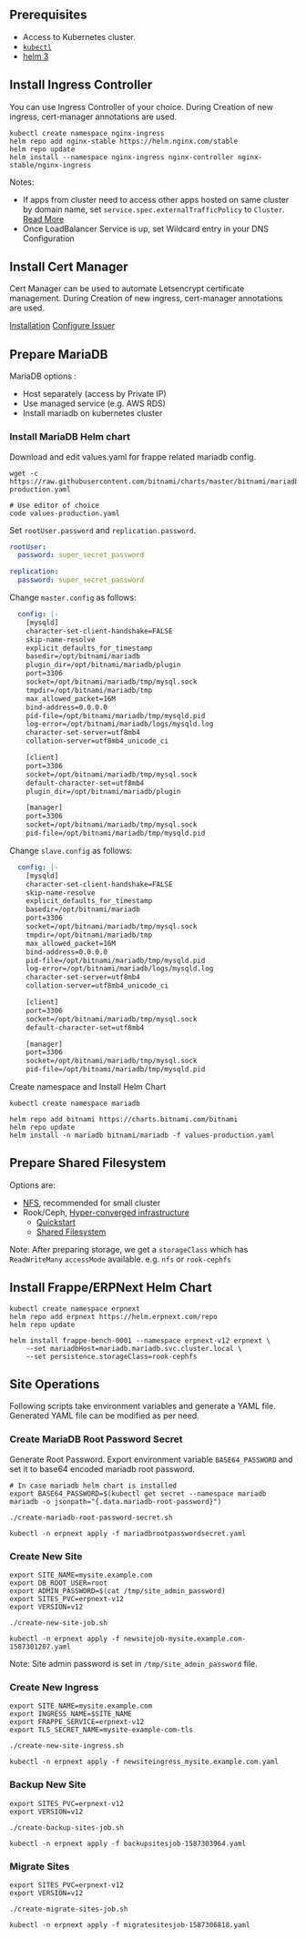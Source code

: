 ## Prerequisites

- Access to Kubernetes cluster.
- [`kubectl`](https://kubernetes.io/docs/tasks/tools/install-kubectl/)
- [helm 3](https://helm.sh/)

## Install Ingress Controller

You can use Ingress Controller of your choice.
During Creation of new ingress, cert-manager annotations are used.

```shell
kubectl create namespace nginx-ingress
helm repo add nginx-stable https://helm.nginx.com/stable
helm repo update
helm install --namespace nginx-ingress nginx-controller nginx-stable/nginx-ingress
```

Notes:

- If apps from cluster need to access other apps hosted on same cluster by domain name, set `service.spec.externalTrafficPolicy` to `Cluster`. [Read More](https://kubernetes.io/docs/tasks/access-application-cluster/create-external-load-balancer/#preserving-the-client-source-ip)
- Once LoadBalancer Service is up, set Wildcard entry in your DNS Configuration

## Install Cert Manager

Cert Manager can be used to automate Letsencrypt certificate management.
During Creation of new ingress, cert-manager annotations are used.

[Installation](https://cert-manager.io/docs/installation/kubernetes/)
[Configure Issuer](https://cert-manager.io/docs/installation/kubernetes/#configuring-your-first-issuer)

## Prepare MariaDB

MariaDB options :
- Host separately (access by Private IP)
- Use managed service (e.g. AWS RDS)
- Install mariadb on kubernetes cluster

### Install MariaDB Helm chart

Download and edit values.yaml for frappe related mariadb config.

```
wget -c https://raw.githubusercontent.com/bitnami/charts/master/bitnami/mariadb/values-production.yaml

# Use editor of choice
code values-production.yaml
```

Set `rootUser.password` and `replication.password`.

```yaml
rootUser:
  password: super_secret_password

replication:
  password: super_secret_password
```

Change `master.config` as follows:

```yaml
  config: |-
    [mysqld]
    character-set-client-handshake=FALSE
    skip-name-resolve
    explicit_defaults_for_timestamp
    basedir=/opt/bitnami/mariadb
    plugin_dir=/opt/bitnami/mariadb/plugin
    port=3306
    socket=/opt/bitnami/mariadb/tmp/mysql.sock
    tmpdir=/opt/bitnami/mariadb/tmp
    max_allowed_packet=16M
    bind-address=0.0.0.0
    pid-file=/opt/bitnami/mariadb/tmp/mysqld.pid
    log-error=/opt/bitnami/mariadb/logs/mysqld.log
    character-set-server=utf8mb4
    collation-server=utf8mb4_unicode_ci

    [client]
    port=3306
    socket=/opt/bitnami/mariadb/tmp/mysql.sock
    default-character-set=utf8mb4
    plugin_dir=/opt/bitnami/mariadb/plugin

    [manager]
    port=3306
    socket=/opt/bitnami/mariadb/tmp/mysql.sock
    pid-file=/opt/bitnami/mariadb/tmp/mysqld.pid
```

Change `slave.config` as follows:

```yaml
  config: |-
    [mysqld]
    character-set-client-handshake=FALSE
    skip-name-resolve
    explicit_defaults_for_timestamp
    basedir=/opt/bitnami/mariadb
    port=3306
    socket=/opt/bitnami/mariadb/tmp/mysql.sock
    tmpdir=/opt/bitnami/mariadb/tmp
    max_allowed_packet=16M
    bind-address=0.0.0.0
    pid-file=/opt/bitnami/mariadb/tmp/mysqld.pid
    log-error=/opt/bitnami/mariadb/logs/mysqld.log
    character-set-server=utf8mb4
    collation-server=utf8mb4_unicode_ci

    [client]
    port=3306
    socket=/opt/bitnami/mariadb/tmp/mysql.sock
    default-character-set=utf8mb4

    [manager]
    port=3306
    socket=/opt/bitnami/mariadb/tmp/mysql.sock
    pid-file=/opt/bitnami/mariadb/tmp/mysqld.pid
```

Create namespace and Install Helm Chart

```shell
kubectl create namespace mariadb

helm repo add bitnami https://charts.bitnami.com/bitnami
helm repo update
helm install -n mariadb bitnami/mariadb -f values-production.yaml
```

## Prepare Shared Filesystem

Options are:

- [NFS](https://github.com/helm/charts/tree/master/stable/nfs-server-provisioner), recommended for small cluster
- Rook/Ceph, [Hyper-converged infrastructure](https://en.wikipedia.org/wiki/Hyper-converged_infrastructure)
    - [Quickstart](https://rook.io/docs/rook/v1.3/ceph-quickstart.html)
    - [Shared Filesystem](https://rook.io/docs/rook/v1.3/ceph-filesystem.html)

Note: After preparing storage, we get a `storageClass` which has `ReadWriteMany` `accessMode` available. e.g. `nfs` or `rook-cephfs`

## Install Frappe/ERPNext Helm Chart

```shell
kubectl create namespace erpnext
helm repo add erpnext https://helm.erpnext.com/repo
helm repo update

helm install frappe-bench-0001 --namespace erpnext-v12 erpnext \
    --set mariadbHost=mariadb.mariadb.svc.cluster.local \
    --set persistence.storageClass=rook-cephfs
```

## Site Operations

Following scripts take environment variables and generate a YAML file.
Generated YAML file can be modified as per need.

### Create MariaDB Root Password Secret

Generate Root Password. Export environment variable `BASE64_PASSWORD` and set it to base64 encoded mariadb root password.

```shell
# In case mariadb helm chart is installed
export BASE64_PASSWORD=$(kubectl get secret --namespace mariadb mariadb -o jsonpath="{.data.mariadb-root-password}")

./create-mariadb-root-password-secret.sh

kubectl -n erpnext apply -f mariadbrootpasswordsecret.yaml
```

### Create New Site

```
export SITE_NAME=mysite.example.com
export DB_ROOT_USER=root
export ADMIN_PASSWORD=$(cat /tmp/site_admin_password)
export SITES_PVC=erpnext-v12
export VERSION=v12

./create-new-site-job.sh

kubectl -n erpnext apply -f newsitejob-mysite.example.com-1587301207.yaml
```

Note: Site admin password is set in `/tmp/site_admin_password` file.

### Create New Ingress

```shell
export SITE_NAME=mysite.example.com
export INGRESS_NAME=$SITE_NAME
export FRAPPE_SERVICE=erpnext-v12
export TLS_SECRET_NAME=mysite-example-com-tls

./create-new-site-ingress.sh

kubectl -n erpnext apply -f newsiteingress_mysite.example.com.yaml
```

### Backup New Site

```shell
export SITES_PVC=erpnext-v12
export VERSION=v12

./create-backup-sites-job.sh

kubectl -n erpnext apply -f backupsitesjob-1587303964.yaml
```

### Migrate Sites

```shell
export SITES_PVC=erpnext-v12
export VERSION=v12

./create-migrate-sites-job.sh

kubectl -n erpnext apply -f migratesitesjob-1587306818.yaml
```
